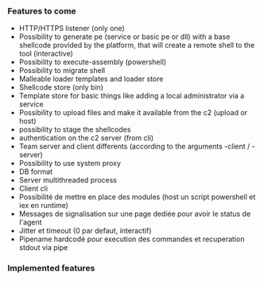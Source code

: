 ### Features to come

* HTTP/HTTPS listener (only one)
* Possibility to generate pe (service or basic pe or dll) with a base shellcode provided by the platform, that will create a remote shell to the tool (interactive)
* Possibility to execute-assembly (powershell)
* Possibility to migrate shell
* Malleable loader templates and loader store
* Shellcode store (only bin)
* Template store for basic things like adding a local administrator via a service
* Possibility to upload files and make it available from the c2 (upload or host)
* possibility to stage the shellcodes
* authentication on the c2 server (from cli)
* Team server and client differents (according to the arguments -client / -server)
* Possibility to use system proxy
* DB format
* Server multithreaded process
* Client cli
* Possibilité de mettre en place des modules (host un script powershell et iex en runtime)
* Messages de signalisation sur une page dediée pour avoir le status de l'agent
* Jitter et timeout (0 par defaut, interactif)
* Pipename hardcodé pour execution des commandes et recuperation stdout via pipe



### Implemented features
